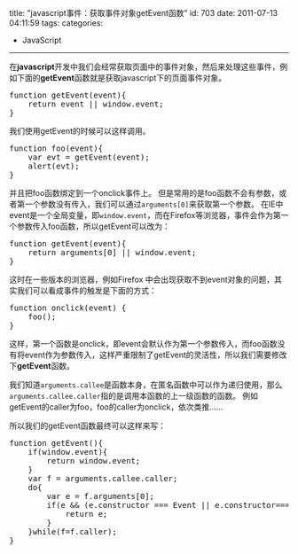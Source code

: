 title: "javascript事件：获取事件对象getEvent函数"
id: 703
date: 2011-07-13 04:11:59
tags: 
categories: 
- JavaScript
---

在**javascript**开发中我们会经常获取页面中的事件对象，然后来处理这些事件，例如下面的**getEvent**函数就是获取javascript下的页面事件对象。
<pre lang="javascript">
function getEvent(event){
	return event || window.event;
}
</pre>
我们使用getEvent的时候可以这样调用。
<pre lang="javascript">
function foo(event){
	var evt = getEvent(event);
	alert(evt);
}
</pre>
并且把foo函数绑定到一个onclick事件上。
但是常用的是foo函数不会有参数，或者第一个参数没有传入，我们可以通过`arguments[0]`来获取第一个参数。
在IE中event是一个全局变量，即`window.event`，而在Firefox等浏览器，事件会作为第一个参数传入foo函数，所以getEvent可以改为：
<pre lang="javascript">
function getEvent(event){
	return arguments[0] || window.event;
}
</pre>
这时在一些版本的浏览器，例如Firefox 中会出现获取不到event对象的问题，其实我们可以看成事件的触发是下面的方式：
<pre lang="javascript">
function onclick(event) {
    foo();
}
</pre>
这样，第一个函数是onclick，即event会默认作为第一个参数传入，而foo函数没有将event作为参数传入，这样严重限制了getEvent的灵活性，所以我们需要修改下**getEvent**函数。
<!--more-->
我们知道`arguments.callee`是函数本身，在匿名函数中可以作为递归使用，那么`arguments.callee.caller`指的是调用本函数的上一级函数的函数。
例如getEvent的caller为foo，foo的caller为onclick，依次类推……

所以我们的getEvent函数最终可以这样来写：
<pre lang="javascript">
function getEvent(){
	if(window.event){
		return window.event;
	}
	var f = arguments.callee.caller;
	do{
		var e = f.arguments[0];
		if(e && (e.constructor === Event || e.constructor===MouseEvent || e.constructor===KeyboardEvent)){
			return e;
		}
	}while(f=f.caller);
}
</pre>